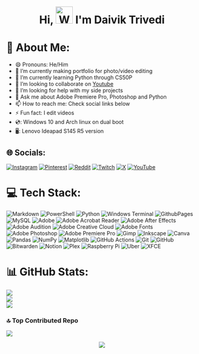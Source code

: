 <h1 align="center"> Hi, <img src="https://raw.githubusercontent.com/nixin72/nixin72/master/wave.gif" 
         alt="Waving hand animated gif"
         height="45"
         width="45" /> I'm Daivik Trivedi</h1>

# 💫 About Me:
- 😄 Pronouns: He/Him
- 🔭 I’m currently making portfolio for photo/video editing
- 🌱 I’m currently learning Python through CS50P
- 👯 I’m looking to collaborate on [Youtube](https://www.youtube.com/@Zephyryt07)
- 🤔 I’m looking for help with my side projects
- 💬 Ask me about Adobe Premiere Pro, Photoshop and Python
- 📫 How to reach me: Check social links below
- ⚡ Fun fact: I edit videos
- 💿: Windows 10 and Arch linux on dual boot
- 🖥️: Lenovo Ideapad S145 R5 version

## 🌐 Socials:
[![Instagram](https://img.shields.io/badge/Instagram-%23E4405F.svg?logo=Instagram&logoColor=white)](https://instagram.com/daivikk.07) [![Pinterest](https://img.shields.io/badge/Pinterest-%23E60023.svg?logo=Pinterest&logoColor=white)](https://pinterest.com/daivik07) [![Reddit](https://img.shields.io/badge/Reddit-%23FF4500.svg?logo=Reddit&logoColor=white)](https://reddit.com/user/Daivik07) [![Twitch](https://img.shields.io/badge/Twitch-%239146FF.svg?logo=Twitch&logoColor=white)](https://twitch.tv/daivik07) [![X](https://img.shields.io/badge/X-black.svg?logo=X&logoColor=white)](https://x.com/Zephyryt07) [![YouTube](https://img.shields.io/badge/YouTube-%23FF0000.svg?logo=YouTube&logoColor=white)](https://youtube.com/@Zephyryt07) 

# 💻 Tech Stack:
![Markdown](https://img.shields.io/badge/markdown-%23000000.svg?style=flat&logo=markdown&logoColor=white) ![PowerShell](https://img.shields.io/badge/PowerShell-%235391FE.svg?style=flat&logo=powershell&logoColor=white) ![Python](https://img.shields.io/badge/python-3670A0?style=flat&logo=python&logoColor=ffdd54) ![Windows Terminal](https://img.shields.io/badge/Windows%20Terminal-%234D4D4D.svg?style=flat&logo=windows-terminal&logoColor=white) ![GithubPages](https://img.shields.io/badge/github%20pages-121013?style=flat&logo=github&logoColor=white) ![MySQL](https://img.shields.io/badge/mysql-4479A1.svg?style=flat&logo=mysql&logoColor=white) ![Adobe](https://img.shields.io/badge/adobe-%23FF0000.svg?style=flat&logo=adobe&logoColor=white) ![Adobe Acrobat Reader](https://img.shields.io/badge/Adobe%20Acrobat%20Reader-EC1C24.svg?style=flat&logo=Adobe%20Acrobat%20Reader&logoColor=white) ![Adobe After Effects](https://img.shields.io/badge/Adobe%20After%20Effects-9999FF.svg?style=flat&logo=Adobe%20After%20Effects&logoColor=white) ![Adobe Audition](https://img.shields.io/badge/Adobe%20Audition-9999FF.svg?style=flat&logo=Adobe%20Audition&logoColor=white) ![Adobe Creative Cloud](https://img.shields.io/badge/Adobe%20Creative%20Cloud-DA1F26.svg?style=flat&logo=Adobe%20Creative%20Cloud&logoColor=white) ![Adobe Fonts](https://img.shields.io/badge/Adobe%20Fonts-000B1D.svg?style=flat&logo=Adobe%20Fonts&logoColor=white) ![Adobe Photoshop](https://img.shields.io/badge/adobe%20photoshop-%2331A8FF.svg?style=flat&logo=adobe%20photoshop&logoColor=white) ![Adobe Premiere Pro](https://img.shields.io/badge/Adobe%20Premiere%20Pro-9999FF.svg?style=flat&logo=Adobe%20Premiere%20Pro&logoColor=white) ![Gimp](https://img.shields.io/badge/Gimp-657D8B?style=flat&logo=gimp&logoColor=FFFFFF) ![Inkscape](https://img.shields.io/badge/Inkscape-e0e0e0?style=flat&logo=inkscape&logoColor=080A13) ![Canva](https://img.shields.io/badge/Canva-%2300C4CC.svg?style=flat&logo=Canva&logoColor=white) ![Pandas](https://img.shields.io/badge/pandas-%23150458.svg?style=flat&logo=pandas&logoColor=white) ![NumPy](https://img.shields.io/badge/numpy-%23013243.svg?style=flat&logo=numpy&logoColor=white) ![Matplotlib](https://img.shields.io/badge/Matplotlib-%23ffffff.svg?style=flat&logo=Matplotlib&logoColor=black) ![GitHub Actions](https://img.shields.io/badge/github%20actions-%232671E5.svg?style=flat&logo=githubactions&logoColor=white) ![Git](https://img.shields.io/badge/git-%23F05033.svg?style=flat&logo=git&logoColor=white) ![GitHub](https://img.shields.io/badge/github-%23121011.svg?style=flat&logo=github&logoColor=white) ![Bitwarden](https://img.shields.io/badge/bitwarden-%23175DDC.svg?style=flat&logo=bitwarden&logoColor=white) ![Notion](https://img.shields.io/badge/Notion-%23000000.svg?style=flat&logo=notion&logoColor=white) ![Plex](https://img.shields.io/badge/plex-%23E5A00D.svg?style=flat&logo=plex&logoColor=white) ![Raspberry Pi](https://img.shields.io/badge/-RaspberryPi-C51A4A?style=flat&logo=Raspberry-Pi) ![Uber](https://img.shields.io/badge/Uber-%23000000.svg?style=flat&logo=Uber&logoColor=white) ![XFCE](https://img.shields.io/badge/XFCE-%232284F2.svg?style=flat&logo=xfce&logoColor=white)
# 📊 GitHub Stats:
![](https://github-readme-stats.vercel.app/api?username=daivik007&theme=github_dark&hide_border=true&include_all_commits=false&count_private=false)<br/>
![](https://github-readme-streak-stats.herokuapp.com/?user=daivik007&theme=github_dark&hide_border=true)<br/>
![](https://github-readme-stats.vercel.app/api/top-langs/?username=daivik007&theme=github_dark&hide_border=true&include_all_commits=false&count_private=false&layout=compact)

### 🔝 Top Contributed Repo
![](https://github-contributor-stats.vercel.app/api?username=daivik007&limit=5&theme=github_dark&hide_border=true&combine_all_yearly_contributions=true)

<div align="center">
<img src="https://visitcount.itsvg.in/api?id=daivik007&icon=0&color=6"/>
</div>
